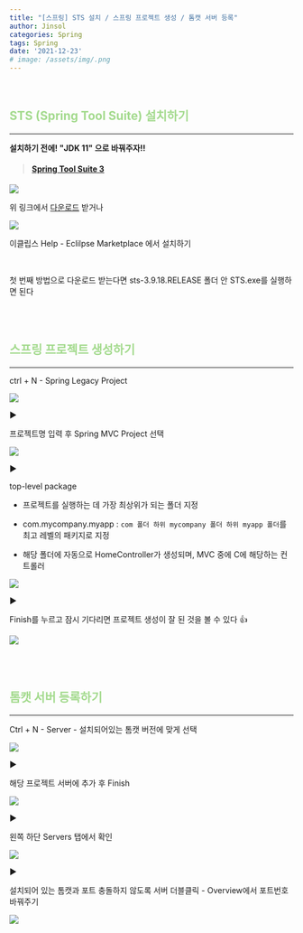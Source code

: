 ```yaml
---
title: "[스프링] STS 설치 / 스프링 프로젝트 생성 / 톰캣 서버 등록"
author: Jinsol
categories: Spring
tags: Spring
date: '2021-12-23'
# image: /assets/img/.png
---
```


<br>

## <span style="color:#A3DA8D">STS (Spring Tool Suite) 설치하기</span>
<hr>

**설치하기 전에! "JDK 11" 으로 바꿔주자!!**

> #### [Spring Tool Suite 3](https://github.com/spring-projects/toolsuite-distribution/wiki/Spring-Tool-Suite-3)

![](/assets/img/sts01.png)

위 링크에서 [다운로드](https://download.springsource.com/release/STS/3.9.18.RELEASE/dist/e4.21/spring-tool-suite-3.9.18.RELEASE-e4.21.0-win32-x86_64.zip) 받거나

![](/assets/img/sts02.png)

이클립스 Help - Eclilpse Marketplace 에서 설치하기

<br>

첫 번째 방법으로 다운로드 받는다면 sts-3.9.18.RELEASE 폴더 안 STS.exe를 실행하면 된다


<br>
<br>

## <span style="color:#A3DA8D">스프링 프로젝트 생성하기</span>
<hr>

ctrl + N - Spring Legacy Project

![](/assets/img/sts03.png)

▶

프로젝트명 입력 후 Spring MVC Project 선택

![](/assets/img/sts04.png)

▶

top-level package

- 프로젝트를 실행하는 데 가장 최상위가 되는 폴더 지정

- com.mycompany.myapp : `com 폴더 하위 mycompany 폴더 하위 myapp 폴더`를 최고 레벨의 패키지로 지정

- 해당 폴더에 자동으로 HomeController가 생성되며, MVC 중에 C에 해당하는 컨트롤러

![](/assets/img/sts05.png)

▶

Finish를 누르고 잠시 기다리면 프로젝트 생성이 잘 된 것을 볼 수 있다 👍

![](/assets/img/sts06.png)


<br>
<br>

## <span style="color:#A3DA8D">톰캣 서버 등록하기</span>
<hr>

Ctrl + N - Server - 설치되어있는 톰캣 버전에 맞게 선택

![](/assets/img/sts07.png)

▶

해당 프로젝트 서버에 추가 후 Finish

![](/assets/img/sts08.png)

▶

왼쪽 하단 Servers 탭에서 확인

![](/assets/img/sts09.png)

▶

설치되어 있는 톰캣과 포트 충돌하지 않도록 서버 더블클릭 - Overview에서 포트번호 바꿔주기

![](/assets/img/sts10.png)